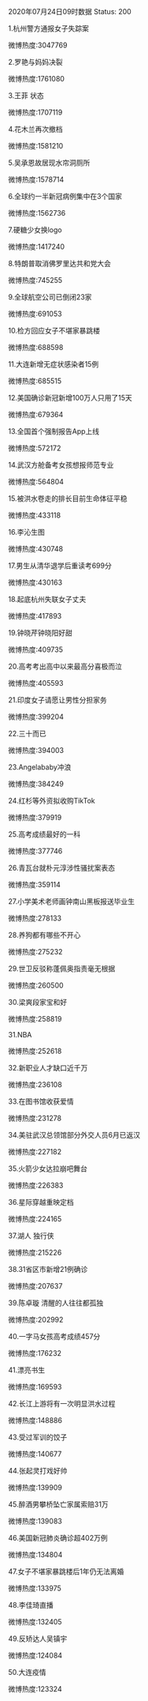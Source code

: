2020年07月24日09时数据
Status: 200

1.杭州警方通报女子失踪案

微博热度:3047769

2.罗艳与妈妈决裂

微博热度:1761080

3.王菲 状态

微博热度:1707119

4.花木兰再次撤档

微博热度:1581210

5.吴承恩故居现水帘洞厕所

微博热度:1578714

6.全球约一半新冠病例集中在3个国家

微博热度:1562736

7.硬糖少女换logo

微博热度:1417240

8.特朗普取消佛罗里达共和党大会

微博热度:745255

9.全球航空公司已倒闭23家

微博热度:691053

10.检方回应女子不堪家暴跳楼

微博热度:688598

11.大连新增无症状感染者15例

微博热度:685515

12.美国确诊新冠新增100万人只用了15天

微博热度:679364

13.全国首个强制报告App上线

微博热度:572172

14.武汉方舱备考女孩想报师范专业

微博热度:564804

15.被洪水卷走的排长目前生命体征平稳

微博热度:433118

16.李沁生图

微博热度:430748

17.男生从清华退学后重读考699分

微博热度:430163

18.起底杭州失联女子丈夫

微博热度:417893

19.钟晓芹钟晓阳好甜

微博热度:409735

20.高考考出高中以来最高分喜极而泣

微博热度:405593

21.印度女子请愿让男性分担家务

微博热度:399204

22.三十而已

微博热度:394003

23.Angelababy冲浪

微博热度:384249

24.红杉等外资拟收购TikTok

微博热度:379919

25.高考成绩最好的一科

微博热度:377746

26.青瓦台就朴元淳涉性骚扰案表态

微博热度:359114

27.小学美术老师画钟南山黑板报送毕业生

微博热度:278133

28.养狗都有哪些不开心

微博热度:275232

29.世卫反驳称蓬佩奥指责毫无根据

微博热度:260500

30.梁爽段家宝和好

微博热度:258819

31.NBA

微博热度:252618

32.新职业人才缺口近千万

微博热度:236108

33.在图书馆收获爱情

微博热度:231278

34.美驻武汉总领馆部分外交人员6月已返汉

微博热度:227182

35.火箭少女达拉崩吧舞台

微博热度:226383

36.星际穿越重映定档

微博热度:224165

37.湖人 独行侠

微博热度:215226

38.31省区市新增21例确诊

微博热度:207637

39.陈卓璇 清醒的人往往都孤独

微博热度:202992

40.一字马女孩高考成绩457分

微博热度:176232

41.漂亮书生

微博热度:169593

42.长江上游将有一次明显洪水过程

微博热度:148886

43.受过军训的饺子

微博热度:140677

44.张起灵打戏好帅

微博热度:139909

45.醉酒男攀桥坠亡家属索赔31万

微博热度:139083

46.美国新冠肺炎确诊超402万例

微博热度:134804

47.女子不堪家暴跳楼后1年仍无法离婚

微博热度:133975

48.李佳琦直播

微博热度:132405

49.反矫达人吴镇宇

微博热度:124084

50.大连疫情

微博热度:123324

